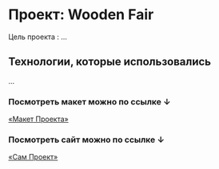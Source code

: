 # Проект: Wooden Fair

Цель проекта : ... 

## Технологии, которые использовались

...

### Посмотреть макет можно по ссылке ↓

[«Макет Проекта»](https://www.figma.com/file/jKnXM2yYPj4ASLXvWzVMbj/BaranovaVarvaraLR3?node-id=1602%3A554)


### Посмотреть сайт можно по ссылке ↓

[«Сам Проект»](https://baranovavarvara.github.io/Wooden-Fair/)

